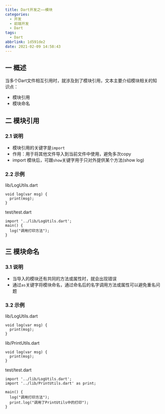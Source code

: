 ```yaml
---
title: Dart开发之——模块
categories:
  - 开发
  - 前端开发
  - Dart
tags:
  - Dart
abbrlink: 1d591de2
date: 2021-02-09 14:58:43
---
```

## 一 概述

当多个Dart文件相互引用时，就涉及到了模块引用，文本主要介绍模块相关的知识点：

* 模块引用
* 模块命名

<!--more-->

## 二 模块引用

### 2.1 说明

* 模块引用的关键字是`import`
* 作用：用于将其他文件导入到当前文件中使用，避免多次copy
* import 模块后，可跟`show`关键字用于只对外提供某个方法(show log)

### 2.2 示例

lib/LogUtils.dart

```
void log(var msg) {
  print(msg);
}
```

test/test.dart

```
import '../lib/LogUtils.dart';
main() {
  log("调用打印方法");
}
```

## 三 模块命名

### 3.1 说明

* 当导入的模块还有共同的方法或属性时，就会出现错误
* 通过`as`关键字将模块命名，通过命名后的名字调用方法或属性可以避免重名问题

### 3.2 示例

lib/LogUtils.dart

```
void log(var msg) {
  print(msg);
}
```

lib/PrintUtils.dart

```
void log(var msg) {
  print(msg);
}
```

test/test.dart

```
import '../lib/LogUtils.dart';
import '../lib/PrintUtils.dart' as print;

main() {
  log("调用打印方法");
  print.log("调用了PrintUtils中的打印");
}
```


